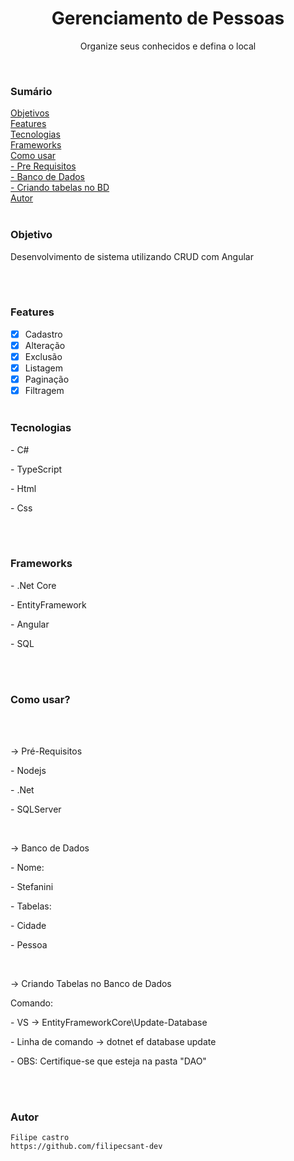 <h1 align="center">Gerenciamento de Pessoas</h1>

<p align="center">Organize seus conhecidos e defina o local</p>
<br />
<h3>Sumário</h3>
<a href="#objetivo">Objetivos</a><br />
<a href="#features">Features</a><br />
<a href="#tecnologias">Tecnologias</a><br />
<a href="#frameworks">Frameworks</a><br />
<a href="#como-usar">Como usar</a><br />
<a href="#pre-requisitos">   - Pre Requisitos</a><br />
<a href="#db">   - Banco de Dados</a><br />
<a href="#insertdb">   - Criando tabelas no BD</a><br />
<a href="#autor">Autor</a><br />
<br />

### Objetivo
<p id="objetivo">Desenvolvimento de sistema utilizando CRUD com Angular</p>
<br /><br />

### Features

- [x] Cadastro
- [x] Alteração
- [x] Exclusão
- [x] Listagem 
- [x] Paginação
- [x] Filtragem
<br /><br />

### Tecnologias
<p id="tecnologias">
  <p>- C#</p>
  <p>- TypeScript</p>
  <p>- Html</p>
  <p>- Css</p>
</p>
<br /><br />

### Frameworks
<p id="frameworks">
  <p>- .Net Core</p>
  <p>- EntityFramework</p>
  <p>- Angular</p>
  <p>- SQL</p>
</p>
<br /><br />

### Como usar?
<div id="como-usar">
<br /><br />
  
  <div id="pre-requisitos">
     <p>-> Pré-Requisitos</p>
     <p>- Nodejs</p>
     <p>- .Net</p>
     <p>- SQLServer</p>
  </div>
  <br />
  
  <div id="db">
   <p>-> Banco de Dados</p>
    <p>- Nome:</p>
     <p>- Stefanini</p>
   <p>- Tabelas:</p>
    <p> - Cidade</p>
     <p>- Pessoa</p>
  </div>
  <br />
  
  <div id="insertdb">
   <p>-> Criando Tabelas no Banco de Dados</p>

   <p>Comando:</p>
      <p>- VS -> EntityFrameworkCore\Update-Database</p>
      <p>- Linha de comando -> dotnet ef database update</p>
      <p>- OBS: Certifique-se que esteja na pasta "DAO"</p>
  </div>
  <br /><br />
  
</div>

### Autor
<div id="autor">
   
    Filipe castro
    https://github.com/filipecsant-dev
  </div>

